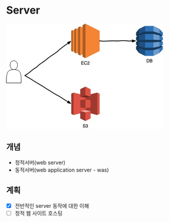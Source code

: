 # Server

![image](./images/outline.jpg)

## 개념

- 정적서버(web server)
- 동적서버(web application server - was)

## 계획

- [x] 전반적인 server 동작에 대한 이해
- [ ] 정적 웹 사이트 호스팅
